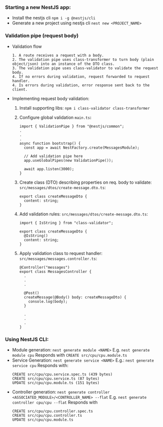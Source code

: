 ### Starting a new NestJS app:

- Install the nestjs cli
  `npm i -g @nestjs/cli`
- Generate a new project using nestjs cli
  `nest new <PROJECT_NAME>`

### Validation pipe (request body)

- Validation flow

  ```
  1. A route receives a request with a body.
  2. The validation pipe uses class-transformer to turn body (plain object/json) into an instance of the DTO class.
  3. The validation pipe uses class-validator to validate the request body.
  4. If no errors during validation, request forwarded to request handler.
  4. Is errors during validation, error response sent back to the client.
  ```

- Implementing request body validation:

  1.  Install supporting libs:
      `npm i class-validator class-transformer`
  2.  Configure global validation
      `main.ts`<b>:</b>

      ```
      import { ValidationPipe } from "@nestjs/common";
      .
      .
      .
      async function bootstrap() {
        const app = await NestFactory.create(MessagesModule);

        // Add validation pipe here
        app.useGlobalPipes(new ValidationPipe());

        await app.listen(3000);
      }
      ```

  3.  Create class (DTO) describing properties on req. body to validate:
      `src/messages/dtos/create-message.dto.ts`:

      ```
      export class createMessageDto {
        content: string;
      }

      ```

  4.  Add validation rules:
      `src/messages/dtos/create-message.dto.ts`:

      ```
      import { IsString } from "class-validator";

      export class createMessageDto {
        @IsString()
        content: string;
      }

      ```

  5.  Apply validation class to request handler:
      `src/messages/messages.controller.ts`:

      ```
      @Controller("messages")
      export class MessagesController {
        .
        .
        .

        @Post()
        createMessage(@Body() body: createMessageDto) {
          console.log(body);
        }

        .
        .
        .
      }
      ```

### Using NestJS CLI:

- Module generation:
  `nest generate module <NAME>`
  E.g. `nest generate module cpu`
  Responds with
  `CREATE src/cpu/cpu.module.ts`
- Service Generation:
  `nest generate service <NAME>`
  E.g.: `nest generate service cpu`
  Responds with:
  ```
  CREATE src/cpu/cpu.service.spec.ts (439 bytes)
  CREATE src/cpu/cpu.service.ts (87 bytes)
  UPDATE src/cpu/cpu.module.ts (151 bytes)
  ```
- Controller generation:
  `nest generate controller <ASSOCIATED_MODULE>/<CONTROLLER_NAME> --flat`
  E.g. `nest generate controller cpu/cpu --flat`
  Responds with
  ```
  CREATE src/cpu/cpu.controller.spec.ts
  CREATE src/cpu/cpu.controller.ts
  UPDATE src/cpu/cpu.module.ts
  ```
